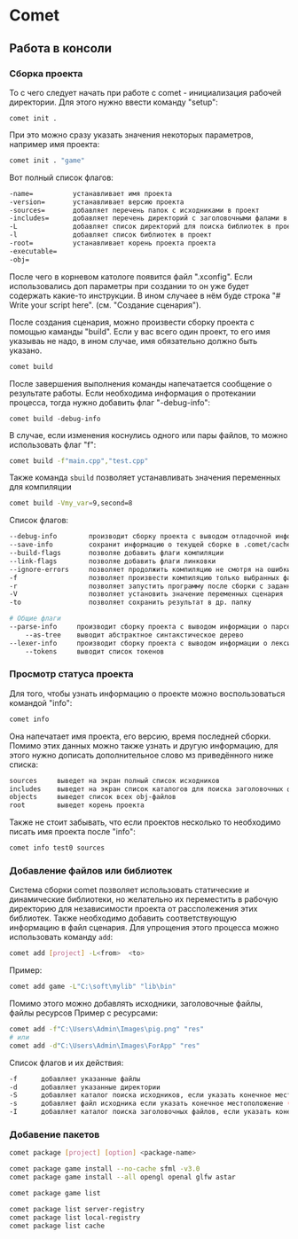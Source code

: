 # Comet

## Работа в консоли

### Сборка проекта

То с чего следует начать при работе с comet - инициализация рабочей директории. Для этого нужно ввести команду "setup":

``` shell
comet init .
```

При это можно сразу указать значения некоторых параметров, например имя проекта:
``` sh
comet init . "game"
```
Вот полный список флагов:
``` sh
-name=          устанавливает имя проекта
-version=       устанавливает версию проекта
-sources=       добавляет перечень папок с исходниками в проект
-includes=      добавляет перечень директорий с заголовочными фалами в проект
-L              добавляет список директорий для поиска библиотек в проект
-l              добавляет список библиотек в проект
-root=          устанавливает корень проекта проекта
-executable=  
-obj=

```

После чего в корневом катологе появится файл ".xconfig". Если использовались доп параметры при создании то он уже будет содержать какие-то инструкции. В ином случаее в нём буде строка "# Write your script here". (см. "Создание сценария"). 

После создания сценария, можно произвести сборку проекта с помощью каманды "build". Если у вас всего один проект, то его имя указываь не надо, в ином случае, имя обязательно должно быть указано.

``` sh
comet build 
```

После завершения выполнения команды напечатается сообщение о результате работы. Если необходима информация о протекании процесса, тогда нужно добавить флаг "-debug-info":

``` shell
comet build -debug-info
```

В случае, если изменения коснулись одного или пары файлов, то можно использовать флаг "f":
``` sh
comet build -f"main.cpp","test.cpp"
```

Также команда `sbuild` позволяет устанавливать значения переменных для компиляции
``` sh
comet build -Vmy_var=9,second=8
```

Список флагов:
``` sh
--debug-info        производит сборку проекта с выводом отладочной информацией
--save-info         сохранит информацию о текущей сборке в .comet/cache
--build-flags       позволяе добавить флаги компиляции
--link-flags        позволяе добавить флаги линковки
--ignore-errors     позволяет продолжить компиляцию не смотря на ошибки
-f                  позволяет произвести компиляцию только выбранных файлов 
-r                  позволяет запустить программу после сборки с заданными аргументами
-V                  позволяет установить значение переменных сценария
-to                 позволяет сохранить результат в др. папку

```

``` sh
# Общие флаги
--parse-info     производит сборку проекта с выводом информации о парсере
    --as-tree    выводит абстрактное синтакстическое дерево
--lexer-info     производит сборку проекта с выводом информации о лексическом анализе
    --tokens     выводит список токенов
```

### Просмотр статуса проекта

Для того, чтобы узнать информацию о проекте можно воспользоваться командой "info":

``` sh
comet info
```

Она напечатает имя проекта, его версию, время последней сборки. Помимо этих данных можно также узнать и другую информацию, для этого нужно дописать дополнительное слово мз приведённого ниже списка:
``` sh
sources     выведет на экран полный список исходников
includes    выведет на экран список каталогов для поиска заголовочных файлов
objects     выведет список всех obj-файлов
root        выведет корень проекта
```

Также не стоит забывать, что если проектов несколько то необходимо писать имя проекта после "info":
``` sh
comet info test0 sources 
```

### Добавление файлов или библиотек

Система сборки comet позволяет использовать статические и динамические библиотеки, но желательно их переместить в рабочую директорию для независимости проекта от рассполежения этих библиотек. Также необходимо добавить соответствующую информацию в файл сценария. Для упрощения этого процесса можно использовать команду `add`:
``` sh
comet add [project] -L<from>  <to>
```

Пример:
``` sh
comet add game -L"C:\soft\mylib" "lib\bin"
```

Помимо этого можно добавлять исходники, заголовочные файлы, файлы ресурсов
Пример с ресурсами:
``` sh
comet add -f"C:\Users\Admin\Images\pig.png" "res"
# или
comet add -d"C:\Users\Admin\Images\ForApp" "res"
```

Список флагов и их действия:
``` sh
-f      добавляет указанные файлы
-d      добавляет указанные директории
-S      добавляет каталог поиска исходников, если указать конечное местоположение (to), то копирует каталог
-s      добавляет файл исходника если указать конечное местоположение (to), то копирует файл
-I      добавляет каталог поиска заголовочных файлов, если указать конечное местоположение (to), то копирует каталог
```

### Добавение пакетов

``` sh
comet package [project] [option] <package-name>
```

``` sh
comet package game install --no-cache sfml -v3.0
comet package game install --all opengl openal glfw astar 
```

``` sh
comet package game list
```

``` sh
comet package list server-registry 
comet package list local-registry
comet package list cache 
```

